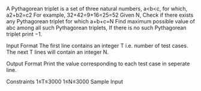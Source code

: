 A Pythagorean triplet is a set of three natural numbers, a<b<c, for which,
a2+b2=c2
For example, 32+42=9+16=25=52
Given N, Check if there exists any Pythagorean triplet for which a+b+c=N 
Find maximum possible value of abc among all such Pythagorean triplets, If there is no such Pythagorean triplet print −1.

Input Format 
The first line contains an integer T i.e. number of test cases. 
The next T lines will contain an integer N.

Output Format 
Print the value corresponding to each test case in seperate line.

Constraints 
1≤T≤3000 
1≤N≤3000
Sample Input
